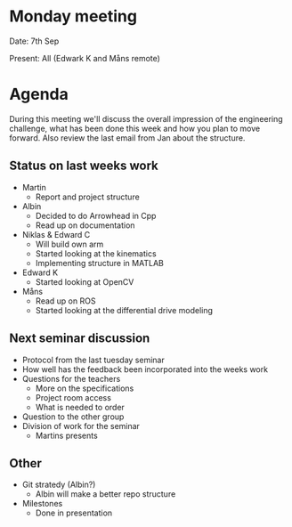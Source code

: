 # Monday meeting
Date: 7th Sep

Present: All (Edwark K and Måns remote)


# Agenda
During this meeting we'll discuss the overall impression of the engineering challenge, what has been done this week and how you plan to move forward. Also review the last email from Jan about the structure. 

## Status on last weeks work
  - Martin
    - Report and project structure
  - Albin
    - Decided to do Arrowhead in Cpp
    - Read up on documentation
  - Niklas & Edward C
    - Will build own arm
    - Started looking at the kinematics
    - Implementing structure in MATLAB
  - Edward K
    - Started looking at OpenCV
  - Måns
    - Read up on ROS
    - Started looking at the differential drive modeling
  
## Next seminar discussion
- Protocol from the last tuesday seminar
- How well has the feedback been incorporated into the weeks work
- Questions for the teachers
  - More on the specifications
  - Project room access
  - What is needed to order
- Question to the other group
- Division of work for the seminar
  - Martins presents
## Other 
- Git stratedy (Albin?) 
  - Albin will make a better repo structure
- Milestones
  - Done in presentation

